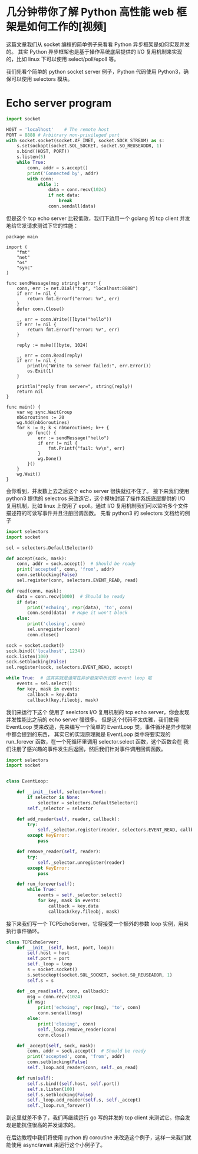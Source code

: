 # 几分钟带你了解 Python 高性能 web 框架是如何工作的[视频]

这篇文章我们从 socket 编程的简单例子来看看 Python 异步框架是如何实现并发的。
其实 Python 异步框架也是基于操作系统底层提供的 I/O 复用机制来实现的，比如 linux 下可以使用 select/poll/epoll 等。

我们先看个简单的 python socket server 例子，Python 代码使用 Python3，确保可以使用 selectors 模块。


# Echo server program

```py
import socket

HOST = 'localhost'    # The remote host
PORT = 8888 # Arbitrary non-privileged port
with socket.socket(socket.AF_INET, socket.SOCK_STREAM) as s:
    s.setsockopt(socket.SOL_SOCKET, socket.SO_REUSEADDR, 1)
    s.bind((HOST, PORT))
    s.listen(5)
    while True:
        conn, addr = s.accept()
        print('Connected by', addr)
        with conn:
            while 1:
                data = conn.recv(1024)
                if not data:
                    break
                conn.sendall(data)

```

但是这个 tcp echo server 比较低效，我们下边用一个 golang 的 tcp client 并发地给它发请求测试下它的性能：


```golang
package main

import (
	"fmt"
	"net"
	"os"
	"sync"
)

func sendMessage(msg string) error {
	conn, err := net.Dial("tcp", "localhost:8888")
	if err != nil {
		return fmt.Errorf("error: %v", err)
	}
	defer conn.Close()

	_, err = conn.Write([]byte("hello"))
	if err != nil {
		return fmt.Errorf("error: %v", err)
	}

	reply := make([]byte, 1024)

	_, err = conn.Read(reply)
	if err != nil {
		println("Write to server failed:", err.Error())
		os.Exit(1)
	}

	println("reply from server=", string(reply))
	return nil
}

func main() {
	var wg sync.WaitGroup
	nbGoroutines := 20
	wg.Add(nbGoroutines)
	for k := 0; k < nbGoroutines; k++ {
		go func() {
			err := sendMessage("hello")
			if err != nil {
				fmt.Printf("fail: %v\n", err)
			}
			wg.Done()
		}()
	}
	wg.Wait()
}
```

会你看到，并发数上去之后这个 echo server 很快就扛不住了。
接下来我们使用 python3 提供的 selectros 来改造它，这个模块封装了操作系统底层提供的 I/O 复用机制，比如 linux 上使用了
epoll。通过 I/O 复用机制我们可以监听多个文件描述符的可读写事件并且注册回调函数。
先看 python3 的 selectors 文档给的例子

```py
import selectors
import socket

sel = selectors.DefaultSelector()

def accept(sock, mask):
    conn, addr = sock.accept()  # Should be ready
    print('accepted', conn, 'from', addr)
    conn.setblocking(False)
    sel.register(conn, selectors.EVENT_READ, read)

def read(conn, mask):
    data = conn.recv(1000)  # Should be ready
    if data:
        print('echoing', repr(data), 'to', conn)
        conn.send(data)  # Hope it won't block
    else:
        print('closing', conn)
        sel.unregister(conn)
        conn.close()

sock = socket.socket()
sock.bind(('localhost', 1234))
sock.listen(100)
sock.setblocking(False)
sel.register(sock, selectors.EVENT_READ, accept)

while True:  # 这其实就是通常在异步框架中所说的 event loop 啦
    events = sel.select()
    for key, mask in events:
        callback = key.data
        callback(key.fileobj, mask)
```

我们来运行下这个 使用了 seelctors I/O 复用机制的 tcp echo server，你会发现并发性能比之前的 echo server 强很多。
但是这个代码不太优雅，我们使用 EventLoop 类来改造，先来编写一个简单的 EventLoop 类。事件循环是异步框架中都会提到的东西，
其实它的实现原理就是 EventLoop 类中将要实现的 run_forever 函数，在一个死循环里调用 selector.select 函数，这个函数会在
我们注册了感兴趣的事件发生后返回，然后我们针对事件调用回调函数。

```py
import selectors
import socket


class EventLoop:

    def __init__(self, selector=None):
        if selector is None:
            selector = selectors.DefaultSelector()
        self._selector = selector

    def add_reader(self, reader, callback):
        try:
            self._selector.register(reader, selectors.EVENT_READ, callback)
        except KeyError:
            pass

    def remove_reader(self, reader):
        try:
            self._selector.unregister(reader)
        except KeyError:
            pass

    def run_forever(self):
        while True:
            events = self._selector.select()
            for key, mask in events:
                callback = key.data
                callback(key.fileobj, mask)
```

接下来我们写一个 TCPEchoServer，它将接受一个额外的参数 loop 实例，用来执行事件循环。


```py
class TCPEchoServer:
    def __init__(self, host, port, loop):
        self.host = host
        self.port = port
        self._loop = loop
        s = socket.socket()
        s.setsockopt(socket.SOL_SOCKET, socket.SO_REUSEADDR, 1)
        self.s = s

    def _on_read(self, conn, callback):
        msg = conn.recv(1024)
        if msg:
            print('echoing', repr(msg), 'to', conn)
            conn.sendall(msg)
        else:
            print('closing', conn)
            self._loop.remove_reader(conn)
            conn.close()

    def _accept(self, sock, mask):
        conn, addr = sock.accept()  # Should be ready
        print('accepted', conn, 'from', addr)
        conn.setblocking(False)
        self._loop.add_reader(conn, self._on_read)

    def run(self):
        self.s.bind((self.host, self.port))
        self.s.listen(100)
        self.s.setblocking(False)
        self._loop.add_reader(self.s, self._accept)
        self._loop.run_forever()
```


到这里就差不多了，我们再继续运行 go 写的并发的 tcp client 来测试它。你会发现是能抗住很高的并发请求的。

在后边教程中我们将使用 python 的 coroutine 来改造这个例子，这样一来我们就能使用 async/await 来运行这个小例子了。
